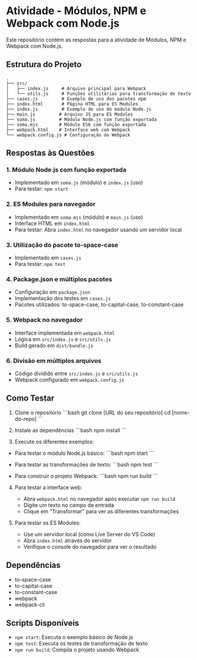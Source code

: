 # Atividade - Módulos, NPM e Webpack com Node.js

Este repositório contém as respostas para a atividade de Módulos, NPM e Webpack com Node.js.

## Estrutura do Projeto

```
.
├── src/
│   ├── index.js     # Arquivo principal para Webpack
│   └── utils.js     # Funções utilitárias para transformação de texto
├── cases.js         # Exemplo de uso dos pacotes npm
├── index.html       # Página HTML para ES Modules
├── index.js         # Exemplo de uso do módulo Node.js
├── main.js         # Arquivo JS para ES Modules
├── soma.js         # Módulo Node.js com função exportada
├── soma.mjs        # Módulo ES6 com função exportada
├── webpack.html    # Interface web com Webpack
└── webpack.config.js # Configuração do Webpack
```

## Respostas às Questões

### 1. Módulo Node.js com função exportada
- Implementado em `soma.js` (módulo) e `index.js` (uso)
- Para testar: `npm start`

### 2. ES Modules para navegador
- Implementado em `soma.mjs` (módulo) e `main.js` (uso)
- Interface HTML em `index.html`
- Para testar: Abra `index.html` no navegador usando um servidor local

### 3. Utilização do pacote to-space-case
- Implementado em `cases.js`
- Para testar: `npm test`

### 4. Package.json e múltiplos pacotes
- Configuração em `package.json`
- Implementação dos testes em `cases.js`
- Pacotes utilizados: to-space-case, to-capital-case, to-constant-case

### 5. Webpack no navegador
- Interface implementada em `webpack.html`
- Lógica em `src/index.js` e `src/utils.js`
- Build gerado em `dist/bundle.js`

### 6. Divisão em múltiplos arquivos
- Código dividido entre `src/index.js` e `src/utils.js`
- Webpack configurado em `webpack.config.js`

## Como Testar

1. Clone o repositório
\`\`\`bash
git clone [URL do seu repositório]
cd [nome-do-repo]
\`\`\`

2. Instale as dependências
\`\`\`bash
npm install
\`\`\`

3. Execute os diferentes exemplos:

- Para testar o módulo Node.js básico:
\`\`\`bash
npm start
\`\`\`

- Para testar as transformações de texto:
\`\`\`bash
npm test
\`\`\`

- Para construir o projeto Webpack:
\`\`\`bash
npm run build
\`\`\`

4. Para testar a interface web:
   - Abra `webpack.html` no navegador após executar `npm run build`
   - Digite um texto no campo de entrada
   - Clique em "Transformar" para ver as diferentes transformações

5. Para testar os ES Modules:
   - Use um servidor local (como Live Server do VS Code)
   - Abra `index.html` através do servidor
   - Verifique o console do navegador para ver o resultado

## Dependências

- to-space-case
- to-capital-case
- to-constant-case
- webpack
- webpack-cli

## Scripts Disponíveis

- `npm start`: Executa o exemplo básico de Node.js
- `npm test`: Executa os testes de transformação de texto
- `npm run build`: Compila o projeto usando Webpack
